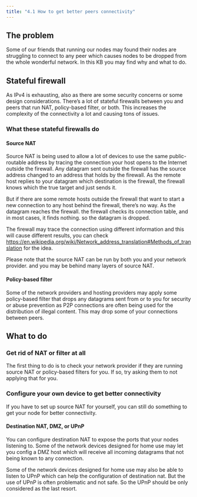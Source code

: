 ```yaml
---
title: "4.1 How to get better peers connectivity"
---
```


## The problem

Some of our friends that running our nodes may found their nodes are struggling to connect to any peer which causes nodes to be dropped from the whole wonderful network. In this KB you may find why and what to do.

## Stateful firewall

As IPv4 is exhausting, also as there are some security concerns or some design considerations. There’s a lot of stateful firewalls between you and peers that run NAT, policy-based filter, or both. This increases the complexity of the connectivity a lot and causing tons of issues.

### What these stateful firewalls do

#### Source NAT

Source NAT is being used to allow a lot of devices to use the same public-routable address by tracing the connection your host opens to the Internet outside the firewall. Any datagram sent outside the firewall has the source address changed to an address that holds by the firewall. As the remote host replies to your datagram which destination is the firewall, the firewall knows which the true target and just sends it.

But if there are some remote hosts outside the firewall that want to start a new connection to any host behind the firewall, there’s no way. As the datagram reaches the firewall. the firewall checks its connection table, and in most cases, it finds nothing. so the datagram is dropped.

The firewall may trace the connection using different information and this will cause different results, you can check <https://en.wikipedia.org/wiki/Network_address_translation#Methods_of_translation> for the idea.

Please note that the source NAT can be run by both you and your network provider. and you may be behind many layers of source NAT.

#### Policy-based filter

Some of the network providers and hosting providers may apply some policy-based filter that drops any datagrams sent from or to you for security or abuse prevention as P2P connections are often being used for the distribution of illegal content. This may drop some of your connections between peers.

## What to do

### Get rid of NAT or filter at all

The first thing to do is to check your network provider if they are running source NAT or policy-based filters for you. If so, try asking them to not applying that for you.

### Configure your own device to get better connectivity

If you have to set up source NAT for yourself, you can still do something to get your node for better connectivity.

#### Destination NAT, DMZ, or UPnP

You can configure destination NAT to expose the ports that your nodes listening to. Some of the network devices designed for home use may let you config a DMZ host which will receive all incoming datagrams that not being known to any connection.

Some of the network devices designed for home use may also be able to listen to UPnP which can help the configuration of destination nat. But the use of UPnP is often problematic and not safe. So the UPnP should be only considered as the last resort.
